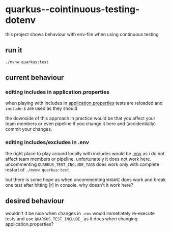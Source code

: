 # quarkus--cointinuous-testing-dotenv

this project shows behaviour with env-file when using continuous testing

## run it

`./mvnw quarkus:test`

## current behaviour

### editing includes in application.properties

when playing with includes in [application.properties](./src/main/resources/application.properties) tests are reloaded 
and `include-`s are used as they should

the downside of this approach in practice would be that you affect your team members or even pipeline if you change it here and
(accidentially) commit your changes.

### editing includes/excludes in .env

the right place to play around locally with includes would be  [.env](.env) as i do not affect team members or pipeline.
unfortunately it does not work here. uncommenting `QUARKUS_TEST_INCLUDE_TAGS` does work only with complete restart
of `./mvnw quarkus:test`.

but there is some hope as when uncommenting `WHOAMI` does work and break one test after hitting [r] in console.
why doesn't it work here?

## desired behaviour

wouldn't it be nice when changes in `.env` would immetiately re-execute tests and use `QUARKUS_TEST_INCLUDE_` as it does when changing
application.properties?
